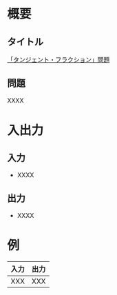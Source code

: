 # 概要
## タイトル
[「タンジェント・フラクション」問題](https://codeiq.jp/q/3182)

## 問題
XXXX

# 入出力
## 入力
* XXXX

## 出力
* XXXX

# 例
|入力|出力|
|-|-|
|XXX|XXX|
